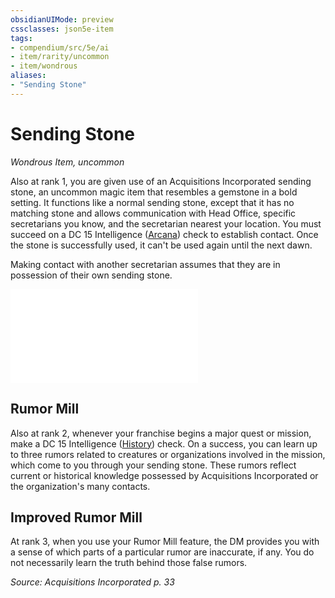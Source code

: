 ```yaml
---
obsidianUIMode: preview
cssclasses: json5e-item
tags:
- compendium/src/5e/ai
- item/rarity/uncommon
- item/wondrous
aliases: 
- "Sending Stone"
---
```

# Sending Stone
*Wondrous Item, uncommon*  


Also at rank 1, you are given use of an Acquisitions Incorporated sending stone, an uncommon magic item that resembles a gemstone in a bold setting. It functions like a normal sending stone, except that it has no matching stone and allows communication with Head Office, specific secretarians you know, and the secretarian nearest your location. You must succeed on a DC 15 Intelligence ([Arcana](/Systems/5e/rules/skills.md#Arcana)) check to establish contact. Once the stone is successfully used, it can't be used again until the next dawn.

Making contact with another secretarian assumes that they are in possession of their own sending stone.

![Quirks of Your Sending Stone](/Systems/5e/tables/quirks-of-your-sending-stone-ai.md)

## Rumor Mill

Also at rank 2, whenever your franchise begins a major quest or mission, make a DC 15 Intelligence ([History](/Systems/5e/rules/skills.md#History)) check. On a success, you can learn up to three rumors related to creatures or organizations involved in the mission, which come to you through your sending stone. These rumors reflect current or historical knowledge possessed by Acquisitions Incorporated or the organization's many contacts.

## Improved Rumor Mill

At rank 3, when you use your Rumor Mill feature, the DM provides you with a sense of which parts of a particular rumor are inaccurate, if any. You do not necessarily learn the truth behind those false rumors.

*Source: Acquisitions Incorporated p. 33*